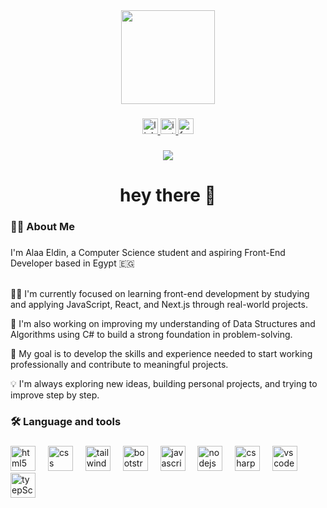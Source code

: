 <div align="center">
  <img height="150" src="https://media0.giphy.com/media/v1.Y2lkPTc5MGI3NjExZDdpZjN1azlvYW5uYjQ2djZqb25ycWF2czdhbjNlZGlsMXU3OWpuZyZlcD12MV9pbnRlcm5hbF9naWZfYnlfaWQmY3Q9Zw/bJ4TVNYNUympPgcpem/giphy.gif"  />
</div>


###

<div align="center">
  <a href="https://www.linkedin.com/in/alaa-eldeen-093a33351" target="_blank">
    <img src="https://img.shields.io/static/v1?message=LinkedIn&logo=linkedin&label=&color=0077B5&logoColor=white&labelColor=&style=for-the-badge" height="25" alt="linkedin logo" />
  </a>
  <a href="https://www.instagram.com/alaa_eldeen2005 target="_blank">
    <img src="https://img.shields.io/static/v1?message=Instagram&logo=instagram&label=&color=E4405F&logoColor=white&labelColor=&style=for-the-badge" height="25" alt="instagram logo" />
  </a>
  <a href="https://www.facebook.com/your_username" target="_blank">
    <img src="https://img.shields.io/static/v1?message=Facebook&logo=facebook&label=&color=1877F2&logoColor=white&labelColor=&style=for-the-badge" height="25" alt="facebook logo" />
  </a>
</div>


###

<div align="center">
  <img src="https://visitor-badge.laobi.icu/badge?page_id=3laaEldeen911.3laaEldeen911&"  />
</div>

###

<h1 align="center">hey there 👋</h1>

###


<h3 align="left">👨‍💻 About Me</h3>

###

<p align="left">
  I'm Alaa Eldin, a Computer Science student and aspiring Front-End Developer based in Egypt 🇪🇬<br><br>

  👨‍💻 I'm currently focused on learning front-end development by studying and applying JavaScript, React, and Next.js through real-world projects.<br>

  🧠 I'm also working on improving my understanding of Data Structures and Algorithms using C# to build a strong foundation in problem-solving.<br>

  🎯 My goal is to develop the skills and experience needed to start working professionally and contribute to meaningful projects.<br>

  💡 I'm always exploring new ideas, building personal projects, and trying to improve step by step.
</p>


###

<h3 align="left">🛠 Language and tools</h3>

###

<div align="left">
  <img src="https://cdn.jsdelivr.net/gh/devicons/devicon/icons/html5/html5-original.svg" height="40" alt="html5 logo"  />
  <img width="12" />
  <img src="https://cdn.jsdelivr.net/gh/devicons/devicon/icons/css3/css3-original.svg" height="40" alt="css logo"  />
  <img width="12" />
  <img src="https://cdn.jsdelivr.net/gh/devicons/devicon/icons/tailwindcss/tailwindcss-original-wordmark.svg" height="40" alt="tailwindcss logo"  />
  <img width="12" />
  <img src="https://cdn.jsdelivr.net/gh/devicons/devicon/icons/bootstrap/bootstrap-original.svg" height="40" alt="bootstrap logo"  />
  <img width="12" />
  <img src="https://cdn.jsdelivr.net/gh/devicons/devicon/icons/javascript/javascript-original.svg" height="40" alt="javascript logo"  />
  <img width="12" />
  <img src="https://cdn.jsdelivr.net/gh/devicons/devicon/icons/nodejs/nodejs-original.svg" height="40" alt="nodejs logo"  />
  <img width="12" />
  <img src="https://cdn.jsdelivr.net/gh/devicons/devicon/icons/csharp/csharp-original.svg" height="40" alt="csharp logo"  />
  <img width="12" />
  <img src="https://cdn.jsdelivr.net/gh/devicons/devicon/icons/vscode/vscode-original.svg" height="40" alt="vscode logo"  />
   <img width="12" />
  <img src="https://icongr.am/devicon/typescript-plain.svg?size=128&color=currentColor" height="40" alt="tyepScript logo"  />
</div>

###
